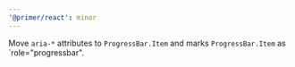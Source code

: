 ```yaml
---
'@primer/react': minor
---
```


Move `aria-*` attributes to `ProgressBar.Item` and marks `ProgressBar.Item` as `role="progressbar".
